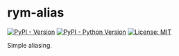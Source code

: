 # rym-alias

[![PyPI - Version](https://img.shields.io/pypi/v/rym-alias.svg)](https://pypi.org/project/rym-alias)
[![PyPI - Python Version](https://img.shields.io/pypi/pyversions/rym-alias.svg)](https://pypi.org/project/rym-alias)
[![License: MIT](https://img.shields.io/badge/license-MIT-C06524)](https://github.com/muppetjones/rym-py/blob/main/LICENSE.txt)


Simple aliasing.
